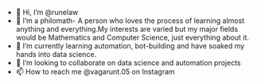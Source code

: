 - 👋 Hi, I’m @runelaw
- 👀 I’m a philomath- A person who loves the process of learning almost anything and everything.My interests are varied but my major fields would be Mathematics and Computer Science, just everything about it.
- 🌱 I’m currently learning automation, bot-building and have soaked my hands into data science.
- 💞️ I’m looking to collaborate on data science and automation projects
- 📫 How to reach me @vagarunt.05 on Instagram

<!---
runelaw/runelaw is a ✨ special ✨ repository because its `README.md` (this file) appears on your GitHub profile.
You can click the Preview link to take a look at your changes.
--->
